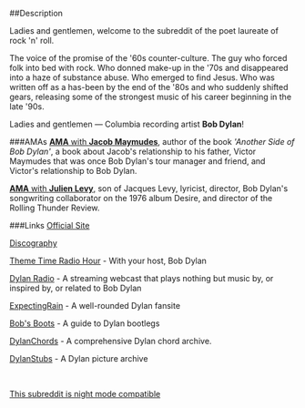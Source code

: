 ##Description

Ladies and gentlemen, welcome to the subreddit of the poet laureate of rock 'n' roll. 

The voice of the promise of the '60s counter-culture. The guy who forced folk into bed with rock. Who donned make-up in the '70s and disappeared into a haze of substance abuse. Who emerged to find Jesus. Who was written off as a has-been by the end of the '80s and who suddenly shifted gears, releasing some of the strongest music of his career beginning in the late '90s. 

Ladies and gentlemen — Columbia recording artist **Bob Dylan**!


###AMAs
[**AMA** with **Jacob Maymudes**](http://www.reddit.com/r/bobdylan/comments/2fdo3z/i_am_jacob_maymudes_author_of_a_book_called/), author of the book *'Another Side of Bob Dylan'*, a book about Jacob's relationship to his father, Victor Maymudes that was once Bob Dylan's tour manager and friend, and Victor's relationship to Bob Dylan.

[**AMA** with **Julien Levy**,](https://www.reddit.com/r/bobdylan/comments/1374k9/i_am_julien_levy_son_of_jacques_levy_lyricist/)
 son of Jacques Levy, lyricist, director, Bob Dylan's songwriting collaborator on the 1976 album Desire, and director of the Rolling Thunder Review.

###Links
[Official Site](http://www.bobdylan.com)

[Discography](http://en.wikipedia.org/wiki/Bob_Dylan_discography) 

[Theme Time Radio Hour](http://www.themetimeradio.com) - With your host, Bob Dylan

[Dylan Radio](http://www.dylanradio.com) - A streaming webcast that plays nothing but music by, or inspired by, or related to Bob Dylan

[ExpectingRain](http://www.expectingrain.com) - A well-rounded Dylan fansite

[Bob's Boots](http://www.bobsboots.com) - A guide to Dylan bootlegs

[DylanChords](http://www.dylanchords.info) - A comprehensive Dylan chord archive.

[DylanStubs](http://dylanstubs.com/hello.htm) - A Dylan picture archive

&nbsp;

[This subreddit is night mode compatible](#/RES_SR_Config/NightModeCompatible)